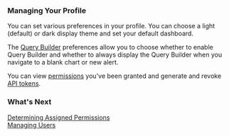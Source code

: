 ### Managing Your Profile

You can set various preferences in your profile. You can choose a light (default) or dark display theme and set your default dashboard.

The [Query Builder](https://community.wavefront.com/docs/DOC-1165) preferences allow you to choose whether to enable Query Builder and whether to always display the Query Builder when you navigate to a blank chart or new alert.

You can view [permissions](https://community.wavefront.com/docs/DOC-1090) you've been granted and 
generate and revoke [API tokens](https://community.wavefront.com/docs/DOC-1095#jive_content_id_API_Tokens).

### What's Next
  
[Determining Assigned Permissions](https://community.wavefront.com/docs/DOC-1094)  
[Managing Users](https://community.wavefront.com/docs/DOC-1084)